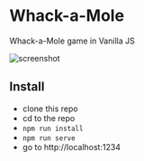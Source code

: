 # Whack-a-Mole

Whack-a-Mole game in Vanilla JS

![screenshot](https://user-images.githubusercontent.com/189379/44050585-fa837a68-9efc-11e8-85df-43b281f44636.PNG)

## Install
* clone this repo
* cd to the repo
* `npm run install`
* `npm run serve`
* go to http://localhost:1234
